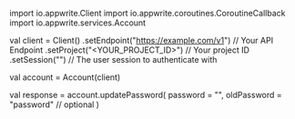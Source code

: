 import io.appwrite.Client
import io.appwrite.coroutines.CoroutineCallback
import io.appwrite.services.Account

val client = Client()
    .setEndpoint("https://example.com/v1") // Your API Endpoint
    .setProject("<YOUR_PROJECT_ID>") // Your project ID
    .setSession("") // The user session to authenticate with

val account = Account(client)

val response = account.updatePassword(
    password = "",
    oldPassword = "password" // optional
)
